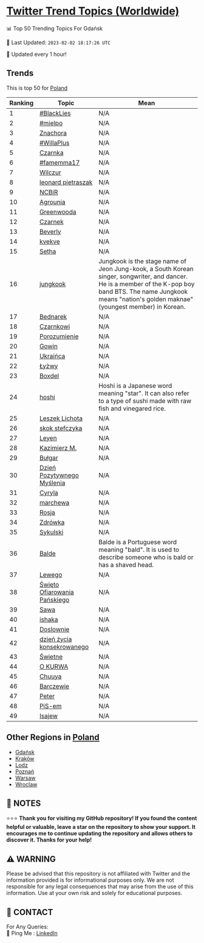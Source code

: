 [Twitter Trend Topics (Worldwide)](https://github.com/ErcinDedeoglu/Twitter-Trend-Topics)
==========


📊 Top 50 Trending Topics For Gdańsk

📆 Last Updated: `2023-02-02 18:17:26 UTC`

🔧 Updated every 1 hour!


## Trends

This is top 50 for [Poland](</Poland>)

| Ranking | Topic | Mean |
| ------- | ------------ | ------------ |
| 1 | [#BlackLies](http://twitter.com/search?q=%23BlackLies) | N/A |
| 2 | [#mielpo](http://twitter.com/search?q=%23mielpo) | N/A |
| 3 | [Znachora](http://twitter.com/search?q=Znachora) | N/A |
| 4 | [#WillaPlus](http://twitter.com/search?q=%23WillaPlus) | N/A |
| 5 | [Czarnka](http://twitter.com/search?q=Czarnka) | N/A |
| 6 | [#famemma17](http://twitter.com/search?q=%23famemma17) | N/A |
| 7 | [Wilczur](http://twitter.com/search?q=Wilczur) | N/A |
| 8 | [leonard pietraszak](http://twitter.com/search?q=leonard+pietraszak) | N/A |
| 9 | [NCBiR](http://twitter.com/search?q=NCBiR) | N/A |
| 10 | [Agrounia](http://twitter.com/search?q=Agrounia) | N/A |
| 11 | [Greenwooda](http://twitter.com/search?q=Greenwooda) | N/A |
| 12 | [Czarnek](http://twitter.com/search?q=Czarnek) | N/A |
| 13 | [Beverly](http://twitter.com/search?q=Beverly) | N/A |
| 14 | [kvekve](http://twitter.com/search?q=kvekve) | N/A |
| 15 | [Setha](http://twitter.com/search?q=Setha) | N/A |
| 16 | [jungkook](http://twitter.com/search?q=jungkook) | Jungkook is the stage name of Jeon Jung-kook, a South Korean singer, songwriter, and dancer. He is a member of the K-pop boy band BTS. The name Jungkook means "nation's golden maknae" (youngest member) in Korean. |
| 17 | [Bednarek](http://twitter.com/search?q=Bednarek) | N/A |
| 18 | [Czarnkowi](http://twitter.com/search?q=Czarnkowi) | N/A |
| 19 | [Porozumienie](http://twitter.com/search?q=Porozumienie) | N/A |
| 20 | [Gowin](http://twitter.com/search?q=Gowin) | N/A |
| 21 | [Ukraińca](http://twitter.com/search?q=Ukrai%c5%84ca) | N/A |
| 22 | [Łyżwy](http://twitter.com/search?q=%c5%81y%c5%bcwy) | N/A |
| 23 | [Boxdel](http://twitter.com/search?q=Boxdel) | N/A |
| 24 | [hoshi](http://twitter.com/search?q=hoshi) | Hoshi is a Japanese word meaning "star". It can also refer to a type of sushi made with raw fish and vinegared rice. |
| 25 | [Leszek Lichota](http://twitter.com/search?q=Leszek+Lichota) | N/A |
| 26 | [skok stefczyka](http://twitter.com/search?q=skok+stefczyka) | N/A |
| 27 | [Leyen](http://twitter.com/search?q=Leyen) | N/A |
| 28 | [Kazimierz M.](http://twitter.com/search?q=Kazimierz+M.) | N/A |
| 29 | [Bułgar](http://twitter.com/search?q=Bu%c5%82gar) | N/A |
| 30 | [Dzień Pozytywnego Myślenia](http://twitter.com/search?q=Dzie%c5%84+Pozytywnego+My%c5%9blenia) | N/A |
| 31 | [Cyryla](http://twitter.com/search?q=Cyryla) | N/A |
| 32 | [marchewa](http://twitter.com/search?q=marchewa) | N/A |
| 33 | [Rosja](http://twitter.com/search?q=Rosja) | N/A |
| 34 | [Zdrówka](http://twitter.com/search?q=Zdr%c3%b3wka) | N/A |
| 35 | [Sykulski](http://twitter.com/search?q=Sykulski) | N/A |
| 36 | [Balde](http://twitter.com/search?q=Balde) | Balde is a Portuguese word meaning "bald". It is used to describe someone who is bald or has a shaved head. |
| 37 | [Lewego](http://twitter.com/search?q=Lewego) | N/A |
| 38 | [Święto Ofiarowania Pańskiego](http://twitter.com/search?q=%c5%9awi%c4%99to+Ofiarowania+Pa%c5%84skiego) | N/A |
| 39 | [Sawa](http://twitter.com/search?q=Sawa) | N/A |
| 40 | [ishaka](http://twitter.com/search?q=ishaka) | N/A |
| 41 | [Doslownie](http://twitter.com/search?q=Doslownie) | N/A |
| 42 | [dzień życia konsekrowanego](http://twitter.com/search?q=dzie%c5%84+%c5%bcycia+konsekrowanego) | N/A |
| 43 | [Świetne](http://twitter.com/search?q=%c5%9awietne) | N/A |
| 44 | [O KURWA](http://twitter.com/search?q=O+KURWA) | N/A |
| 45 | [Chuuya](http://twitter.com/search?q=Chuuya) | N/A |
| 46 | [Barczewie](http://twitter.com/search?q=Barczewie) | N/A |
| 47 | [Peter](http://twitter.com/search?q=Peter) | N/A |
| 48 | [PiS-em](http://twitter.com/search?q=PiS-em) | N/A |
| 49 | [Isajew](http://twitter.com/search?q=Isajew) | N/A |



## Other Regions in [Poland](</Poland>)

* [Gdańsk](</Poland/Gdańsk.md>)
* [Kraków](</Poland/Kraków.md>)
* [Lodz](</Poland/Lodz.md>)
* [Poznań](</Poland/Poznań.md>)
* [Warsaw](</Poland/Warsaw.md>)
* [Wroclaw](</Poland/Wroclaw.md>)



## 📝 NOTES

⭐⭐⭐ **Thank you for visiting my GitHub repository! If you found the content helpful or valuable, leave a star on the repository to show your support. It encourages me to continue updating the repository and allows others to discover it. Thanks for your help!**


## ⚠️ WARNING

Please be advised that this repository is not affiliated with Twitter and the information provided is for informational purposes only. We are not responsible for any legal consequences that may arise from the use of this information. Use at your own risk and solely for educational purposes.


## 📨 CONTACT

 For Any Queries:  
            🏓 Ping Me : [LinkedIn](https://www.linkedin.com/in/ercindedeoglu/)
